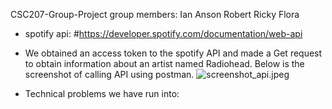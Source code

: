 CSC207-Group-Project
group members:
Ian
Anson
Robert
Ricky
Flora

- spotify api:
#https://developer.spotify.com/documentation/web-api

- We obtained an access token to the spotify API and made a Get request 
to obtain information about an artist named Radiohead. Below is the screenshot
of calling API using postman.
  ![screenshot_api.jpeg](/Users/floraguo/IdeaProjects/Song-Guesser/screenshot_api.jpeg)

-  Technical problems we have run into:
